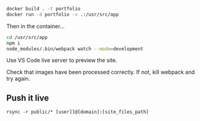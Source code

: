 ```bash
docker build . -t portfolio
docker run -d portfolio -v .:/usr/src/app
```

Then in the container...

```bash
cd /usr/src/app
npm i
node_modules/.bin/webpack watch --mode=development
```

Use VS Code live server to preview the site.

Check that images have been processed correctly. If not, kill webpack and try again.

## Push it live

```
rsync -r public/* [user]]@[domain]:[site_files_path]
```

<!-- @todo Update STW images -->
<!-- @todo add more games -->
<!-- @todo Continue design improvements -->
